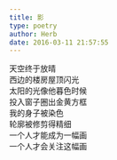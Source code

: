 ```yaml
---  
title: 影  
type: poetry  
author: Herb  
date: 2016-03-11 21:57:55    
---  
```

天空终于放晴  
西边的楼房屋顶闪光  
太阳的光像他暮色时候  
投入窗子圈出金黄方框  
我的身子被染色  
轮廓被修剪得精细  
一个人才能成为一幅画  
一个人才会关注这幅画